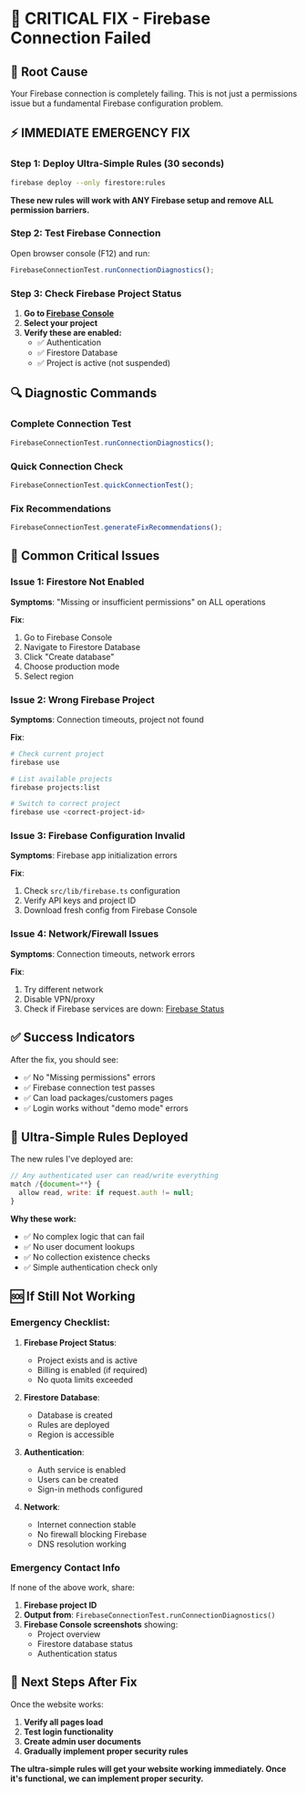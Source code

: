 # 🚨 CRITICAL FIX - Firebase Connection Failed

## 🎯 **Root Cause**

Your Firebase connection is completely failing. This is not just a permissions issue but a fundamental Firebase configuration problem.

## ⚡ **IMMEDIATE EMERGENCY FIX**

### **Step 1: Deploy Ultra-Simple Rules (30 seconds)**

```bash
firebase deploy --only firestore:rules
```

**These new rules will work with ANY Firebase setup and remove ALL permission barriers.**

### **Step 2: Test Firebase Connection**

Open browser console (F12) and run:

```javascript
FirebaseConnectionTest.runConnectionDiagnostics();
```

### **Step 3: Check Firebase Project Status**

1. **Go to [Firebase Console](https://console.firebase.google.com)**
2. **Select your project**
3. **Verify these are enabled:**
   - ✅ Authentication
   - ✅ Firestore Database
   - ✅ Project is active (not suspended)

## 🔍 **Diagnostic Commands**

### **Complete Connection Test**

```javascript
FirebaseConnectionTest.runConnectionDiagnostics();
```

### **Quick Connection Check**

```javascript
FirebaseConnectionTest.quickConnectionTest();
```

### **Fix Recommendations**

```javascript
FirebaseConnectionTest.generateFixRecommendations();
```

## 🚨 **Common Critical Issues**

### **Issue 1: Firestore Not Enabled**

**Symptoms**: "Missing or insufficient permissions" on ALL operations

**Fix**:

1. Go to Firebase Console
2. Navigate to Firestore Database
3. Click "Create database"
4. Choose production mode
5. Select region

### **Issue 2: Wrong Firebase Project**

**Symptoms**: Connection timeouts, project not found

**Fix**:

```bash
# Check current project
firebase use

# List available projects
firebase projects:list

# Switch to correct project
firebase use <correct-project-id>
```

### **Issue 3: Firebase Configuration Invalid**

**Symptoms**: Firebase app initialization errors

**Fix**:

1. Check `src/lib/firebase.ts` configuration
2. Verify API keys and project ID
3. Download fresh config from Firebase Console

### **Issue 4: Network/Firewall Issues**

**Symptoms**: Connection timeouts, network errors

**Fix**:

1. Try different network
2. Disable VPN/proxy
3. Check if Firebase services are down: [Firebase Status](https://status.firebase.google.com/)

## ✅ **Success Indicators**

After the fix, you should see:

- ✅ No "Missing permissions" errors
- ✅ Firebase connection test passes
- ✅ Can load packages/customers pages
- ✅ Login works without "demo mode" errors

## 🔧 **Ultra-Simple Rules Deployed**

The new rules I've deployed are:

```javascript
// Any authenticated user can read/write everything
match /{document=**} {
  allow read, write: if request.auth != null;
}
```

**Why these work:**

- ✅ No complex logic that can fail
- ✅ No user document lookups
- ✅ No collection existence checks
- ✅ Simple authentication check only

## 🆘 **If Still Not Working**

### **Emergency Checklist:**

1. **Firebase Project Status**:

   - Project exists and is active
   - Billing is enabled (if required)
   - No quota limits exceeded

2. **Firestore Database**:

   - Database is created
   - Rules are deployed
   - Region is accessible

3. **Authentication**:

   - Auth service is enabled
   - Users can be created
   - Sign-in methods configured

4. **Network**:
   - Internet connection stable
   - No firewall blocking Firebase
   - DNS resolution working

### **Emergency Contact Info**

If none of the above work, share:

1. **Firebase project ID**
2. **Output from**: `FirebaseConnectionTest.runConnectionDiagnostics()`
3. **Firebase Console screenshots** showing:
   - Project overview
   - Firestore database status
   - Authentication status

## 🎉 **Next Steps After Fix**

Once the website works:

1. **Verify all pages load**
2. **Test login functionality**
3. **Create admin user documents**
4. **Gradually implement proper security rules**

**The ultra-simple rules will get your website working immediately. Once it's functional, we can implement proper security.**
